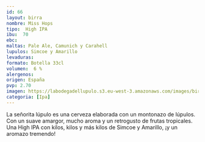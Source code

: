 ```yaml
--- 
id: 66
layout: birra
nombre: Miss Hops
tipo:  High IPA
ibu:  70
ebc:
maltas: Pale Ale, Camunich y Carahell
lupulos: Simcoe y Amarillo
levaduras: 
formato: Botella 33cl
volumen:  6 %
alergenos: 
origen: España
pvp: 2.70
imagen: https://labodegadellupulo.s3.eu-west-3.amazonaws.com/images/birras/misshops.jpg
categoria: [Ipa]
---
```


La señorita lúpulo es una cerveza elaborada con un montonazo de lúpulos. Con un suave amargor, mucho aroma y un retrogusto de frutas tropicales. Una High IPA con kilos, kilos y más kilos de Simcoe y Amarillo, ¡y un aromazo tremendo!
















